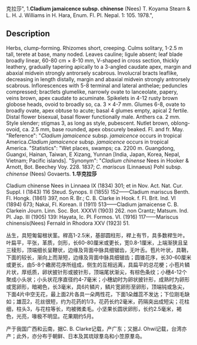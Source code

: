 克拉莎",
1.**Cladium jamaicence subsp. chinense** (Nees) T. Koyama Stearn & L. H. J. Williams in H. Hara, Enum. Fl. Pl. Nepal. 1: 105. 1978.",

## Description
Herbs, clump-forming. Rhizomes short, creeping. Culms solitary, 1-2.5 m tall, terete at base, many noded. Leaves cauline; ligule absent; leaf blade broadly linear, 60-80 cm × 8-10 mm, V-shaped in cross section, thickly leathery, gradually tapering apically to a 3-angled caudate apex, margin and abaxial midvein strongly antrorsely scabrous. Involucral bracts leaflike, decreasing in length distally, margin and abaxial midvein strongly antrorsely scabrous. Inflorescences with 5-8 terminal and lateral anthelae; peduncles compressed; bractlets glumelike, narrowly ovate to lanceolate, papery, veins brown, apex caudate to acuminate. Spikelets in 4-12 rusty brown globose heads, ovoid to broadly so, ca. 3 × 4-7 mm. Glumes 6-8, ovate to broadly ovate, apex obtuse to acute; basal 4 glumes empty, apical 2 fertile. Distal flower bisexual, basal flower functionally male. Anthers ca. 2 mm. Style slender; stigmas 3, as long as style, pubescent. Nutlet brown, oblong-ovoid, ca. 2.5 mm, base rounded, apex obscurely beaked. Fl. and fr. May.
  "Reference": "*Cladium jamaicence* subsp. *jamaicence* occurs in tropical America.*Cladium jamaicence* subsp. *jamaicence* occurs in tropical America.
  "Statistics": "Wet places, swamps; ca. 2200 m. Guangdong, Guangxi, Hainan, Taiwan, E Xizang, Yunnan [India, Japan, Korea, Nepal, Vietnam; Pacific islands].
  "Synonym": "*Cladium chinense* Nees in Hooker &amp; Arnott, Bot. Beechey Voy. 228. 1837; *C. mariscus* (Linnaeus) Pohl subsp. *chinense* (Nees) Govaerts.
**1.华克拉莎**

Cladium chinense Nees in Linnaea IX (1834) 301; et in Nov. Act. Nat. Cur. Suppl. I (1843) 116 Steud. Synops. II (1855) 152——Cladium mariscus Benth. Fl. Hongk. (1861) 397, non R. Br.; C. B. Clarke in Hook. f. Fl. Brit. Ind. VI (1894) 673; Nakai, Fl. Korean. II (1911) 513——Cladium jamaicense C. B. Clarkein Journ. Linn. Soc. Bot. XXXVI (1903) 262. non Crantz; Matsum. Ind. Pl. Jap. III (1905) 139: Hayata, Ic. Pl. Formos. VI. (1916) 117——Mariscus chinensis(Nees) Fernald in Rhodora XXV (1923) 51.

丛生，具短匍匐根状茎。稈高1-2.5米，基部圆柱形，稈上有节，具多数稈生叶。叶扁平，平张，革质，剑形，长60-80厘米或更长，宽0.8-1厘米，上端渐狭且呈三稜形，顶端细长呈鞭状，边缘及背面中脉具细锯齿，无叶舌。苞片叶状，具鞘，下面的较长，渐向上而渐短，边缘及背面中脉具细锯齿；圆锥花序，长30-60厘米或更长，由5-8个繖房花序所组成，侧生的互相远离，具扁平的总花梗；小苞片鳞片状，厚纸质，卵状披针形或披针形，顶端尾状渐尖，有棕色条纹；小穗4-12个聚成小头状；小头状花序直径约4-7毫米；小穗幼时为卵状披针形，成熟时为卵形或宽卵形，暗褐色，长3毫米，具6片鳞片，鳞片宽卵形至卵形，顶端钝或急尖，下面4片中空无花，最上面2片各具一朵两性花，下面1朵雌蕊不发达；下位刚毛缺如；雄蕊2，花丝很短，约为花药的1/3，花药长约2毫米，药隔突出成短尖；花柱细，柱头3，与花柱等长，均被微柔毛。小坚果长圆状卵形，长约2.5毫米，褐色，光亮，喙极不明显。花果期约5月。

产于我国广西和云南，据C. B. Clarke记载，产广东；又据J. Ohwi记载，台湾亦产；此外，亦分布于朝鲜、日本及其琉球羣岛和小笠原羣岛。
